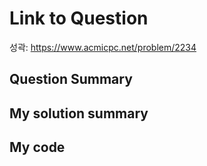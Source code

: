 # Link to Question

성곽: https://www.acmicpc.net/problem/2234

## Question Summary

## My solution summary

## My code

